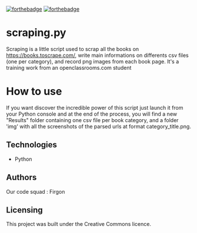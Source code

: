 [![forthebadge](https://forthebadge.com/images/badges/cc-0.svg)](https://forthebadge.com) [![forthebadge](https://forthebadge.com/images/badges/made-with-python.svg)](https://forthebadge.com)

# scraping.py

Scraping is a little script used to scrap all the books on https://books.toscrape.com/, write main informations on differents csv files (one per category), and record png images from each book page.
It's a training work from an openclassrooms.com student

# How to use
If you want discover the incredible power of this script just launch it from your Python console and at the end of the process, you will find a new "Results" folder containing one csv file per book category, and a folder 'img' with all the screenshots of the parsed urls at format category_title.png.

## Technologies
- Python

## Authors

Our code squad : Firgon

## Licensing

This project was built under the Creative Commons licence.
